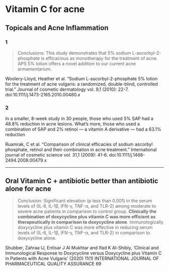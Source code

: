 # Vitamin C for acne

## Topicals and Acne Inflammation

### 1
> Conclusions: This study demonstrates that 5% sodium L-ascorbyl-2-phosphate is efficacious as monotherapy for the treatment of acne. APS 5% lotion offers a novel addition to our current acne armamentarium.

Woolery-Lloyd, Heather et al. “Sodium L-ascorbyl-2-phosphate 5% lotion for the treatment of acne vulgaris: a randomized, double-blind, controlled trial.” Journal of cosmetic dermatology vol. 9,1 (2010): 22-7. doi:10.1111/j.1473-2165.2010.00480.x

### 2
In a smaller, 8-week study in 30 people, those who used 5% SAP had a 48.8% reduction in acne lesions. What’s more, those who used a combination of SAP and 2% retinol — a vitamin A derivative — had a 63.1% reduction

Ruamrak, C et al. “Comparison of clinical efficacies of sodium ascorbyl phosphate, retinol and their combination in acne treatment.” International journal of cosmetic science vol. 31,1 (2009): 41-6. doi:10.1111/j.1468-2494.2008.00479.x

---

## Oral Vitamin C + antibiotic better than antibiotic alone for acne
> Conclusion: Significant elevation (p less than 0.001) in the serum levels of (IL-8, IL-1β, IFN-γ, TNF-α, and TLR-2) among moderate to severe acne patients in comparison to control group. **Clinically the combination of doxycycline plus vitamin C was more efficient as therapeutically in comparison to doxycycline alone**. Immunologically doxycycline plus vitamin C was more effective in reducing serum levels of (IL-8, IL-1β, IFN-γ, TNF-α, and TLR-2) in comparison to doxycycline alone.

Shubber, Zahraa IJ, Entisar J Al Mukhtar and Ifad K Al-Shibly, ‘Clinical and Immunological Response to Doxycycline versus Doxycycline plus Vitamin C in Patients with Acne Vulgaris’ (2020) 11(1) INTERNATIONAL JOURNAL OF PHARMACEUTICAL QUALITY ASSURANCE 69
